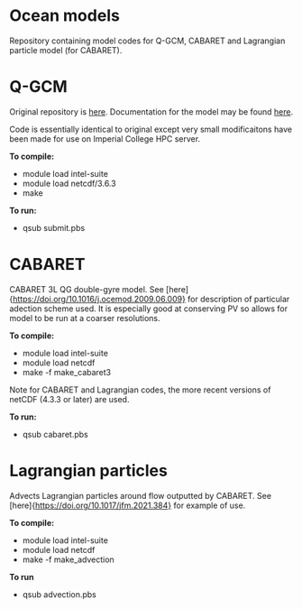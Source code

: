 # Ocean models
Repository containing model codes for Q-GCM, CABARET and Lagrangian particle model (for CABARET).

# Q-GCM
Original repository is [here](https://github.com/GFDANU/q-gcm). Documentation for the model may be found [here](http://www.q-gcm.org/downloads.html). 

Code is essentially identical to original except very small modificaitons have been made for use on Imperial College HPC server. 

**To compile:**
* module load intel-suite 
* module load netcdf/3.6.3
* make 

**To run:**
* qsub submit.pbs

# CABARET
CABARET 3L QG double-gyre model. See [here]{https://doi.org/10.1016/j.ocemod.2009.06.009} for description of particular adection scheme used. It is especially good at conserving PV so allows for model to be run at a coarser resolutions.

**To compile:**
* module load intel-suite 
* module load netcdf
* make -f make_cabaret3

Note for CABARET and Lagrangian codes, the more recent versions of netCDF (4.3.3 or later) are used.

**To run:**
* qsub cabaret.pbs

# Lagrangian particles
Advects Lagrangian particles around flow outputted by CABARET. See [here]{https://doi.org/10.1017/jfm.2021.384} for example of use.

**To compile:**
* module load intel-suite 
* module load netcdf
* make -f make_advection

**To run**
* qsub advection.pbs





